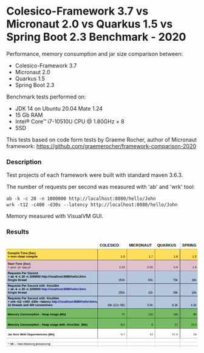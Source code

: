 # Colesico-Framework 3.7 vs Micronaut 2.0 vs Quarkus 1.5 vs Spring Boot 2.3  Benchmark - 2020 

Performance, memory consumption and jar size comparison between:

- Colesico-Framework 3.7
- Micronaut 2.0 
- Quarkus 1.5 
- Spring Boot 2.3

Benchmark tests performed on:
- JDK 14 on Ubuntu 20.04 Mate 1.24
- 15 Gb RAM
- Intel® Core™ i7-10510U CPU @ 1.80GHz × 8 
- SSD

This tests based on code form tests by Graeme Rocher, author of Micronaut framework: 
https://github.com/graemerocher/framework-comparison-2020

### Description

Test projects of each framework were built with standard maven 3.6.3.

The number of requests per second was measured with 'ab' and 'wrk' tool:

```
ab -k -c 20 -n 1000000 http://localhost:8080/hello/John
wrk -t12 -c400 -d30s --latency http://localhost:8080/hello/John

``` 

Memory measured with VisualVM GUI.

### Results

![Colesico vs Micronaut vs Quarkus vs Spring Boot Benchmark Results](https://raw.githubusercontent.com/colesico/java-frameworks-comparison/master/Results.png)

